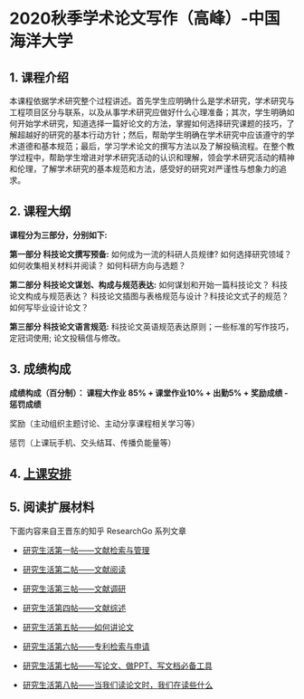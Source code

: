 # 2020秋季学术论文写作（高峰）-中国海洋大学



## 1. 课程介绍

本课程依据学术研究整个过程讲述。首先学生应明确什么是学术研究，学术研究与工程项目区分与联系，以及从事学术研究应做好什么心理准备；其次，学生明确如何开始学术研究，知道选择一篇好论文的方法，掌握如何选择研究课题的技巧，了解超越好的研究的基本行动方针；然后，帮助学生明确在学术研究中应该遵守的学术道德和基本规范；最后，学习学术论文的撰写方法以及了解投稿流程。在整个教学过程中，帮助学生增进对学术研究活动的认识和理解，领会学术研究活动的精神和伦理，了解学术研究的基本规范和方法，感受好的研究对严谨性与想象力的追求。

## 2. 课程大纲

**课程分为三部分，分别如下:**

**第一部分 科技论文撰写预备:** 如何成为一流的科研人员规律? 如何选择研究领域？如何收集相关材料并阅读？ 如何科研方向与选题？

**第二部分 科技论文谋划、构成与规范表达:** 如何谋划和开始一篇科技论文？ 科技论文构成与规范表达？ 科技论文插图与表格规范与设计？科技论文式子的规范？如何写毕业设计论文？

**第三部分 科技论文语言规范:** 科技论文英语规范表达原则；一些标准的写作技巧，定冠词使用; 论文投稿信与修改。



## 3. 成绩构成

**成绩构成（百分制）： 课程大作业 85% + 课堂作业10% + 出勤5% + 奖励成绩 - 惩罚成绩**

奖励（主动组织主题讨论、主动分享课程相关学习等）

惩罚（上课玩手机、交头结耳、传播负能量等）



## 4. [上课安排](https://github.com/summitgao/WritingClass/blob/master/files/2020arrange.md)



## 5. 阅读扩展材料

下面内容来自王晋东的知乎 ResearchGo 系列文章

- [研究生活第一帖——文献检索与管理](https://github.com/summitgao/WritingClass/blob/master/files/notefromWJD/class1.md)

- [研究生活第二帖——文献阅读](https://github.com/summitgao/WritingClass/blob/master/files/notefromWJD/class2.md)

- [研究生活第三帖——文献调研](https://github.com/summitgao/WritingClass/blob/master/files/notefromWJD/class3.md)

- [研究生活第四帖——文献综述](https://github.com/summitgao/WritingClass/blob/master/files/notefromWJD/class4.md)

- [研究生活第五帖——如何讲论文](https://github.com/summitgao/WritingClass/blob/master/files/notefromWJD/class5.md)

- [研究生活第六帖——专利检索与申请](https://github.com/summitgao/WritingClass/blob/master/files/notefromWJD/class6.md)

- [研究生活第七帖——写论文、做PPT、写文档必备工具](https://github.com/summitgao/WritingClass/blob/master/files/notefromWJD/class7.md)

- [研究生活第八帖——当我们读论文时，我们在读些什么](https://github.com/summitgao/WritingClass/blob/master/files/notefromWJD/class8.md)

  
